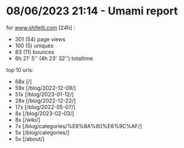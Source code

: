 # 08/06/2023 21:14 - Umami report
for www.shifeiti.com [24h] :

 - 301 (54) page views
 - 100 (5) uniques
 - 83 (11) bounces
 - 6h 21' 5'' (4h 23' 32'') totaltime


top 10 urls:
 - 68x [/]
 - 59x [/blog/2022-12-09/]
 - 51x [/blog/2023-01-12/]
 - 28x [/blog/2022-12-22/]
 - 17x [/blog/2022-05-07/]
 - 8x [/blog/2023-02-03/]
 - 8x [/wiki/]
 - 7x [/blog/categories/%E6%8A%80%E6%9C%AF/]
 - 5x [/blog/categories/]
 - 5x [/about/]



